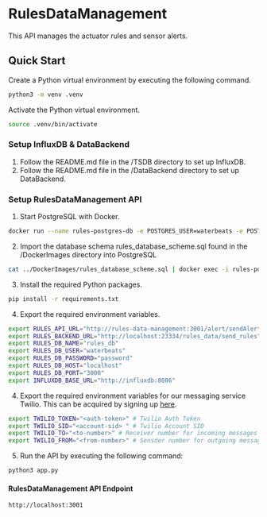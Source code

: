 # RulesDataManagement
This API manages the actuator rules and sensor alerts.

## Quick Start

Create a Python virtual environment by executing the following command.
```sh
python3 -m venv .venv
```
Activate the Python virtual environment.
```sh
source .venv/bin/activate
```

### Setup InfluxDB & DataBackend

1. Follow the README.md file in the /TSDB directory to set up InfluxDB.
2. Follow the README.md file in the /DataBackend directory to set up DataBackend.

### Setup RulesDataManagement API

1. Start PostgreSQL with Docker.
```sh
docker run --name rules-postgres-db -e POSTGRES_USER=waterbeats -e POSTGRES_PASSWORD=password -e POSTGRES_DB=rules_db -p 3000:5432 -d postgres
```

2. Import the database schema rules_database_scheme.sql found in the /DockerImages directory into PostgreSQL
```sh
cat ../DockerImages/rules_database_scheme.sql | docker exec -i rules-postgres-db psql -U waterbeats -d rules_db
```

3. Install the required Python packages.
```sh
pip install -r requirements.txt
```

4. Export the required environment variables.
```sh
export RULES_API_URL="http://rules-data-management:3001/alert/sendAlert"
export RULES_BACKEND_URL="http://localhost:23334/rules_data/send_rules"
export RULES_DB_NAME="rules_db"
export RULES_DB_USER="waterbeats"
export RULES_DB_PASSWORD="password"
export RULES_DB_HOST="localhost"
export RULES_DB_PORT="3000"
export INFLUXDB_BASE_URL="http://influxdb:8086"
```

4. Export the required environment variables for our messaging service Twilio. This can be acquired by signing up [here](https://www.twilio.com/try-twilio).
```sh
export TWILIO_TOKEN="<auth-token>" # Twilio Auth Token
export TWILIO_SID="<account-sid> " # Twilio Account SID
export TWILIO_TO="<to-number>" # Receiver number for incoming messages
export TWILIO_FROM="<from-number>" # Sensder number for outgoing messages
```

5. Run the API by executing the following command:
```sh
python3 app.py
```

#### RulesDataManagement API Endpoint
```sh
http://localhost:3001
```
